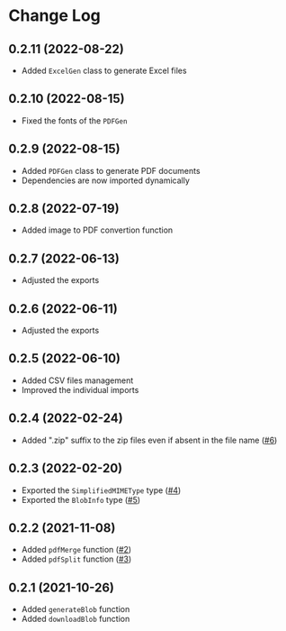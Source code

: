 # Change Log

## 0.2.11 (2022-08-22)
- Added `ExcelGen` class to generate Excel files

## 0.2.10 (2022-08-15)
- Fixed the fonts of the `PDFGen`

## 0.2.9 (2022-08-15)
- Added `PDFGen` class to generate PDF documents
- Dependencies are now imported dynamically

## 0.2.8 (2022-07-19)
- Added image to PDF convertion function

## 0.2.7 (2022-06-13)
- Adjusted the exports

## 0.2.6 (2022-06-11)
- Adjusted the exports

## 0.2.5 (2022-06-10)
- Added CSV files management
- Improved the individual imports

## 0.2.4 (2022-02-24)
- Added ".zip" suffix to the zip files even if absent in the file name ([#6](https://github.com/Vieolo/file-management-js/issues/6))

## 0.2.3 (2022-02-20)
- Exported the `SimplifiedMIMEType` type ([#4](https://github.com/Vieolo/file-management-js/issues/4))
- Exported the `BlobInfo` type ([#5](https://github.com/Vieolo/file-management-js/issues/5))

## 0.2.2 (2021-11-08)
- Added `pdfMerge` function ([#2](https://github.com/Vieolo/file-management-js/issues/2))
- Added `pdfSplit` function ([#3](https://github.com/Vieolo/file-management-js/issues/3))

## 0.2.1 (2021-10-26)
- Added `generateBlob` function
- Added `downloadBlob` function
